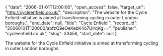 {
  "date": "2006-01-01T12:00:00", 
  "open_access": false, 
  "target_url": "http://cycleenfield.co.uk/", 
  "description": "The website for the Cycle Enfield initiative is aimed at transforming cycling in outer London boroughs.", 
  "end_date": null, 
  "title": "Cycle Enfield ", 
  "record_id": "20060101T120000/abfzQ9eOeKebK4o7UIrqKg==", 
  "publisher": "cycleenfield.co.uk", 
  "slug": 33456, 
  "start_date": null
}

The website for the Cycle Enfield initiative is aimed at transforming cycling in outer London boroughs.